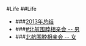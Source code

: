 #Life
##Life
* ###<a href="html/Life/2013_summary.html">2013年总结</a>
* ###<a href="html/Life/boy.html">#北航围脖相亲会 -- 男</a>
* ###<a href="html/Life/girl.html">北航围脖相亲会 -- 女</a>
